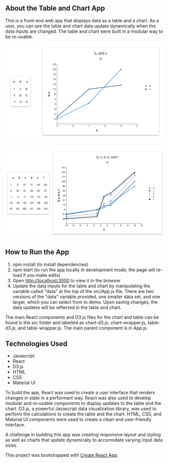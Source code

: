 ## About the Table and Chart App
This is a front-end web app that displays data as a table and a chart. As a user, you can see the table and chart data update dynamically when the data inputs are changed. The table and chart were built in a modular way to be re-usable.

<p align="left">
<img src="public/view-1.png"
     alt="Main View"
     width="600px" height="auto" />
</p>

<p align="left">
<img src="public/view-2.png"
     alt="Main View"
     width="600px" height="auto" />
</p>

## How to Run the App
1. npm install (to install dependencies)
2. npm start (to run the app locally in development mode; the page will re-load if you make edits)
3. Open [http://localhost:3000](http://localhost:3000) to view it in the browser
4. Update the data inputs for the table and chart by manipulating the variable called "data" at the top of the src/App.js file. There are two versions of the "data" variable provided, one smaller data set, and one larger, which you can select from to demo. Upon saving changes, the data updates will be reflected in the table and chart.

The main React components and D3.js files for the chart and table can be found in the src folder and labelled as chart-d3.js, chart-wrapper.js, table-d3.js, and table-wrapper.js. The main parent component is in App.js.

## Technologies Used
- Javascript
- React
- D3.js
- HTML
- CSS
- Material UI

To build the app, React was used to create a user interface that renders changes in state in a performant way. React was also used to develop modular and re-usable components to display updates to the table and the chart. D3.js, a powerful Javascript data visualization library, was used to perform the calculations to create the table and the chart. HTML, CSS, and Material UI components were used to create a clean and user-friendly interface.

A challenge in building this app was creating responsive layout and styling as well as charts that update dynamically to accomodate varying input data sizes.

This project was bootstrapped with [Create React App](https://github.com/facebook/create-react-app).

